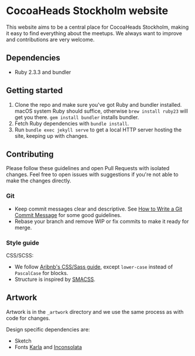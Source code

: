 # CocoaHeads Stockholm website

This website aims to be a central place for CocoaHeads Stockholm, making it easy
to find everything about the meetups. We always want to improve and
contributions are very welcome.

## Dependencies

- Ruby 2.3.3 and bundler

## Getting started

1. Clone the repo and make sure you've got Ruby and bundler installed. macOS
   system Ruby should suffice, otherwise `brew install ruby23` will get you
   there. `gem install bundler` installs bundler.
2. Fetch Ruby dependencies with `bundle install`.
3. Run `bundle exec jekyll serve` to get a local HTTP server hosting the site,
   keeping up with changes.

## Contributing

Please follow these guidelines and open Pull Requests with isolated changes.
Feel free to open issues with suggestions if you're not able to make the changes
directly.

### Git

- Keep commit messages clear and descriptive. See [How to Write a Git Commit
  Message](http://chris.beams.io/posts/git-commit/) for some good guidelines.
- Rebase your branch and remove WIP or fix commits to make it ready for merge.

### Style guide

CSS/SCSS:

- We follow [Aribnb's CSS/Sass guide](https://github.com/airbnb/css), except
  `lower-case` instead of `PascalCase` for blocks.
- Structure is inspired by [SMACSS](https://smacss.com/book/categorizing).

## Artwork

Artwork is in the `_artwork` directory and we use the same process as with code
for changes.

Design specific dependencies are:

- Sketch
- Fonts [Karla](https://fonts.google.com/specimen/Karla) and [Inconsolata](
  https://fonts.google.com/specimen/Inconsolata)
